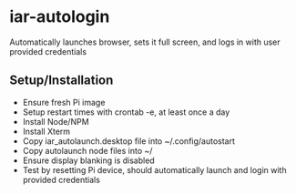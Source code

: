 # iar-autologin
Automatically launches browser, sets it full screen, and logs in with user provided credentials

## Setup/Installation
- Ensure fresh Pi image
- Setup restart times with crontab -e, at least once a day
- Install Node/NPM
- Install Xterm
- Copy iar_autolaunch.desktop file into ~/.config/autostart
- Copy autolaunch node files into ~/
- Ensure display blanking is disabled
- Test by resetting Pi device, should automatically launch and login with provided credentials
